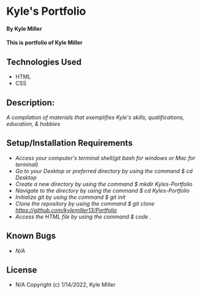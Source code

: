 # Kyle's Portfolio  

#### By Kyle Miller 

#### This is portfolio of Kyle Miller  

## Technologies Used  

* HTML 
* CSS

## Description:

_A compilation of materials that exemplifies Kyle's skills, qualifications, education, & hobbies_  

## Setup/Installation Requirements  

* _Access your computer's terminal shell(git bash for windows or Mac for terminal)_
* _Go to your Desktop or preferred directory by using the command $ cd Desktop_
* _Create a new directory by using the command $ mkdir Kyles-Portfolio_
* _Navigate to the directory by using the command $ cd Kyles-Portfolio_
* _Initialize git by using the command $ git init_
* _Clone the repository by using the command $ git clone https://github.com/kylemiller13/Portfolio_
* _Access the HTML file by using the command $ code ._

## Known Bugs  
* _N/A_  

## License 
 * N/A Copyright (c) 1/14/2022, Kyle Miller
